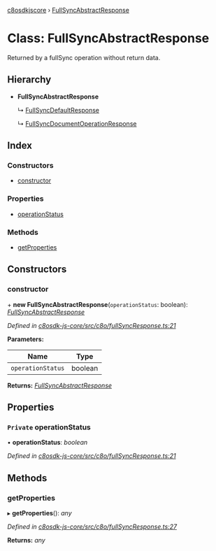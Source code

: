 [c8osdkjscore](../README.md) › [FullSyncAbstractResponse](fullsyncabstractresponse.md)

# Class: FullSyncAbstractResponse

Returned by a fullSync operation without return data.

## Hierarchy

* **FullSyncAbstractResponse**

  ↳ [FullSyncDefaultResponse](fullsyncdefaultresponse.md)

  ↳ [FullSyncDocumentOperationResponse](fullsyncdocumentoperationresponse.md)

## Index

### Constructors

* [constructor](fullsyncabstractresponse.md#constructor)

### Properties

* [operationStatus](fullsyncabstractresponse.md#private-operationstatus)

### Methods

* [getProperties](fullsyncabstractresponse.md#getproperties)

## Constructors

###  constructor

\+ **new FullSyncAbstractResponse**(`operationStatus`: boolean): *[FullSyncAbstractResponse](fullsyncabstractresponse.md)*

*Defined in [c8osdk-js-core/src/c8o/fullSyncResponse.ts:21](https://github.com/convertigo/c8osdk-angular/blob/acd0992/src/c8o/fullSyncResponse.ts#L21)*

**Parameters:**

Name | Type |
------ | ------ |
`operationStatus` | boolean |

**Returns:** *[FullSyncAbstractResponse](fullsyncabstractresponse.md)*

## Properties

### `Private` operationStatus

• **operationStatus**: *boolean*

*Defined in [c8osdk-js-core/src/c8o/fullSyncResponse.ts:21](https://github.com/convertigo/c8osdk-angular/blob/acd0992/src/c8o/fullSyncResponse.ts#L21)*

## Methods

###  getProperties

▸ **getProperties**(): *any*

*Defined in [c8osdk-js-core/src/c8o/fullSyncResponse.ts:27](https://github.com/convertigo/c8osdk-angular/blob/acd0992/src/c8o/fullSyncResponse.ts#L27)*

**Returns:** *any*
